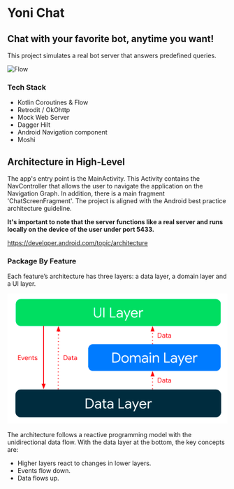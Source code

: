 # Yoni Chat

## Chat with your favorite bot, anytime you want!
This project simulates a real bot server that answers predefined queries.

![Flow](https://github.com/YoniGoli/Chat/blob/main/assets/screenshot.png?raw=true)

### Tech Stack

- Kotlin Coroutines & Flow
- Retrodit / OkOhttp
- Mock Web Server
- Dagger Hilt
- Android Navigation component
- Moshi

## Architecture in High-Level
The app's entry point is the MainActivity. This Activity contains the NavController that allows the user to navigate the application on the Navigation Graph. In addition, there is a main fragment 'ChatScreenFragment'. The project is aligned with the Android best practice architecture guideline.

**It's important to note that the server functions like a real server and runs locally on the device of the user under port 5433.**

https://developer.android.com/topic/architecture

### Package By Feature
Each feature’s architecture has three layers: a data layer, a domain layer and a UI layer.

![Flow](https://github.com/YoniGoli/Chat/blob/main/assets/architectureDiagarm.png?raw=true)

The architecture follows a reactive programming model with the unidirectional data flow. With the data layer at the bottom, the key concepts are:

- Higher layers react to changes in lower layers.
- Events flow down.
- Data flows up.

